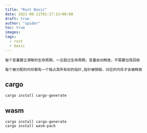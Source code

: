 ```yaml
---
title: "Rust Basic"
date: 2021-08-11T01:17:11+08:00
draft: true
author: "spider"
toc: true
images:
tags:
  - rust
  - basic
---
```



``每个变量建立清晰的生命周期，一旦超过生命周期，变量自动释放，不需要垃圾回收``

``每个被分配的内存都有一个独占其所有权的指针,指针被销毁，对应的内存才会被释放``

## cargo

```
cargo install cargo-generate
```

## wasm

```
cargo install cargo-generate
cargo install wasm-pack
```
